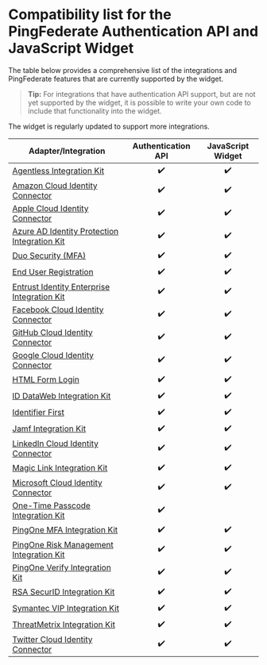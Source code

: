 # Compatibility list for the PingFederate Authentication API and JavaScript Widget

The table below provides a comprehensive list of the integrations and PingFederate features that are currently supported by the widget.

>**Tip:** For integrations that have authentication API support, but are not yet supported by the widget, it is possible to write your own code to include that functionality into the widget.

The widget is regularly updated to support more integrations.

| Adapter/Integration                                                                                                                                        | Authentication API    | JavaScript Widget   |
|------------------------------------------------------------------------------------------------------------------------------------------------------------| :-------------------: | :-----------------: |
| [Agentless Integration Kit](https://docs.pingidentity.com/bundle/integrations/page/ygj1563994984859.html)                                                  | :heavy_check_mark:    | :heavy_check_mark:  |
| [Amazon Cloud Identity Connector](https://docs.pingidentity.com/bundle/integrations/page/btb1568414204118.html)                                            | :heavy_check_mark:    | :heavy_check_mark:  |
| [Apple Cloud Identity Connector](https://docs.pingidentity.com/bundle/integrations/page/cuf1572990949051.html)                                             | :heavy_check_mark:    | :heavy_check_mark:  |
| [Azure AD Identity Protection Integration Kit](https://docs.pingidentity.com/bundle/pingfederate-azuread-identityprotection-ik/page/dsl1633639056209.html) | :heavy_check_mark:    | :heavy_check_mark:  |
| [Duo Security (MFA)](https://docs.pingidentity.com/bundle/integrations/page/oca1563995007204.html)                                                         | :heavy_check_mark:    | :heavy_check_mark:  |
| [End User Registration](https://docs.pingidentity.com/csh?Product=pf-latest&topicname=aga1564003007414.html)                                               | :heavy_check_mark:    | :heavy_check_mark:  |
| [Entrust Identity Enterprise Integration Kit](https://docs.pingidentity.com/bundle/pingfederate-entrust-ik/page/qup1642091698958.html)                     | :heavy_check_mark:    | :heavy_check_mark:  |
| [Facebook Cloud Identity Connector](https://docs.pingidentity.com/bundle/integrations/page/bza1563995011780.html)                                          | :heavy_check_mark:    | :heavy_check_mark:  |
| [GitHub Cloud Identity Connector](https://docs.pingidentity.com/bundle/integrations/page/iyj1569865047191.html)                                            | :heavy_check_mark:    | :heavy_check_mark:  |
| [Google Cloud Identity Connector](https://docs.pingidentity.com/bundle/integrations/page/hxg1563995015946.html)                                            | :heavy_check_mark:    | :heavy_check_mark:  |
| [HTML Form Login](https://docs.pingidentity.com/csh?Product=pf-latest&topicname=xvy1564003022890.html)                                                     | :heavy_check_mark:    | :heavy_check_mark:  |
| [ID DataWeb Integration Kit](https://docs.pingidentity.com/bundle/integrations/page/ndg1577481773402.html)                                                 | :heavy_check_mark:    | :heavy_check_mark:  |
| [Identifier First](https://docs.pingidentity.com/csh?Product=pf-latest&topicname=iek1564003022460.html)                                                    | :heavy_check_mark:    | :heavy_check_mark:  |
| [Jamf Integration Kit](https://docs.pingidentity.com/bundle/integrations/page/wyg1612987868528.html)                                                       | :heavy_check_mark:    | :heavy_check_mark:  |
| [LinkedIn Cloud Identity Connector](https://docs.pingidentity.com/bundle/integrations/page/pwm1563995028175.html)                                          | :heavy_check_mark:    | :heavy_check_mark:  |
| [Magic Link Integration Kit](https://docs.pingidentity.com/)                      | :heavy_check_mark:    | :heavy_check_mark:  |
| [Microsoft Cloud Identity Connector](https://docs.pingidentity.com/bundle/integrations/page/set1623964507521.html)                                         | :heavy_check_mark:    | :heavy_check_mark:  |
| [One-Time Passcode Integration Kit](https://docs.pingidentity.com/bundle/integrations/page/hdv1589402808052.html)                                          | :heavy_check_mark:    |                     |
| [PingOne MFA Integration Kit](https://docs.pingidentity.com/bundle/integrations/page/cal1599060087050.html)                                                | :heavy_check_mark:    | :heavy_check_mark:  |
| [PingOne Risk Management Integration Kit](https://docs.pingidentity.com/bundle/integrations/page/fnd1592583282135.html)                                    | :heavy_check_mark:    | :heavy_check_mark:  |
| [PingOne Verify Integration Kit](https://docs.pingidentity.com/bundle/integrations/page/elk1607471062724.html)                                             | :heavy_check_mark:    | :heavy_check_mark:  |
| [RSA SecurID Integration Kit](https://docs.pingidentity.com/bundle/integrations/page/ikv1563995044731.html)                                                | :heavy_check_mark:    | :heavy_check_mark:  |
| [Symantec VIP Integration Kit](https://docs.pingidentity.com/bundle/integrations/page/fvd1563995058360.html)                                               | :heavy_check_mark:    | :heavy_check_mark:  |
| [ThreatMetrix Integration Kit](https://docs.pingidentity.com/bundle/integrations/page/nnx1593461471877.html)                                               | :heavy_check_mark:    | :heavy_check_mark:  |
| [Twitter Cloud Identity Connector](https://docs.pingidentity.com/bundle/integrations/page/cav1563995059579.html)                                           | :heavy_check_mark:    | :heavy_check_mark:  |